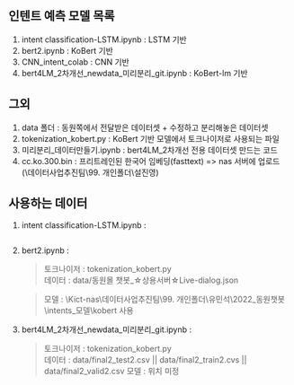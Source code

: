 ## 인텐트 예측 모델 목록
1. intent classification-LSTM.ipynb : LSTM 기반
2. bert2.ipynb : KoBert 기반
3. CNN_intent_colab : CNN 기반
4. bert4LM_2차개선_newdata_미리분리_git.ipynb : KoBert-lm 기반


## 그외
1. data 폴더 : 동원쪽에서 전달받은 데이터셋 + 수정하고 분리해놓은 데이터셋
2. tokenization_kobert.py : KoBert 기반 모델에서 토크나이저로 사용되는 파일
3. 미리분리_데이터만들기.ipynb : bert4LM_2차개선 전용 데이터셋 만드는 코드
4. cc.ko.300.bin : 프리트레인된 한국어 임베딩(fasttext)
   => nas 서버에 업로드 (\데이터사업추진팀\99. 개인폴더\설진영)

## 사용하는 데이터
1. intent classification-LSTM.ipynb :
   > ~~~
2. bert2.ipynb :
   > 토크나이저 : tokenization_kobert.py  
   > 데이터 : data/동원몰 챗봇_☆상용서버☆Live-dialog.json

   > 모델 : \\Kict-nas\데이터사업추진팀\99. 개인폴더\유민석\2022_동원챗봇\intents_모델\kobert 사용
3. bert4LM_2차개선_newdata_미리분리_git.ipynb :
   > 토크나이저 : tokenization_kobert.py  
   > 데이터 : data/final2_test2.csv || data/final2_train2.cvs || data/final2_valid2.csv 
   > 모델 : 위치 미정